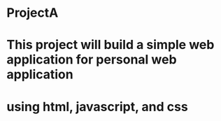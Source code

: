 # ProjectA
# This project will build a simple web application for personal web application
# using html, javascript, and css
